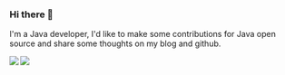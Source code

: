 ### Hi there 👋

I'm a Java developer, I'd like to make some contributions for Java open source and share some thoughts on my blog and github.

<img align="left" src="https://github-readme-stats.vercel.app/api?username=shiyindaxiaojie" /> 
<img src="https://github-readme-stats.vercel.app/api/top-langs/?username=shiyindaxiaojie" />
